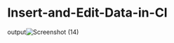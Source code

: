 # Insert-and-Edit-Data-in-CI

output![Screenshot (14)](https://user-images.githubusercontent.com/121170302/211146150-747360e9-1a82-4530-8614-bd7ad4ee4fd6.png)

